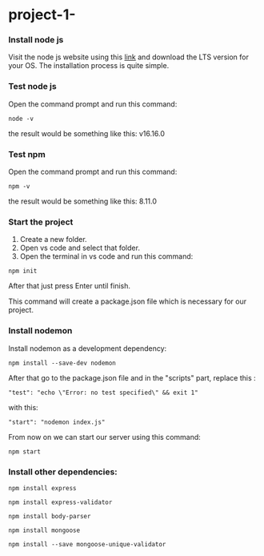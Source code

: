 # project-1-

### Install node js

Visit the node js website using this [link](https://nodejs.org/en/download) and download the LTS version for your OS. The installation process is quite simple.

### Test node js

Open the command prompt and run this command:

```
node -v
```

the result would be something like this: v16.16.0

### Test npm

Open the command prompt and run this command:

```
npm -v
```

the result would be something like this: 8.11.0

### Start the project
1) Create a new folder.
2) Open vs code and select that folder.
3) Open the terminal in vs code and run this command:

```
npm init
```

After that just press Enter until finish.

This command will create a package.json file which is necessary for our project. 

### Install nodemon

Install nodemon as a development dependency:

```
npm install --save-dev nodemon
```

After that go to the package.json file and in the "scripts" part, replace this :

```
"test": "echo \"Error: no test specified\" && exit 1"
```

with this:

```
"start": "nodemon index.js"
```

From now on we can start our server using this command:

```
npm start
```

### Install other dependencies:

```
npm install express
```

```
npm install express-validator
```

```
npm install body-parser
```

```
npm install mongoose
```

```
npm install --save mongoose-unique-validator
```
